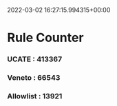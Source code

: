 2022-03-02 16:27:15.994315+00:00
# Rule Counter 
 ### UCATE : 413367

 ### Veneto : 66543

 ### Allowlist : 13921